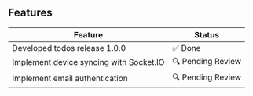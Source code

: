## Features

| Feature | Status |
|---------|--------|
| Developed todos release 1.0.0 | ✅ Done |
| Implement device syncing with Socket.IO | 🔍 Pending Review |
| Implement email authentication | 🔍 Pending Review |
